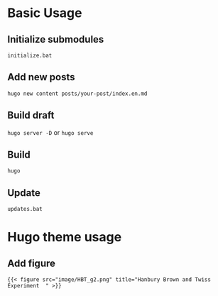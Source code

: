 # Basic Usage

## Initialize submodules

`initialize.bat`

## Add new posts

`hugo new content posts/your-post/index.en.md`

## Build draft

`hugo server -D` or `hugo serve`

## Build

`hugo`

## Update

`updates.bat`

# Hugo theme usage

## Add figure

```
{{< figure src="image/HBT_g2.png" title="Hanbury Brown and Twiss Experiment  " >}}
```

